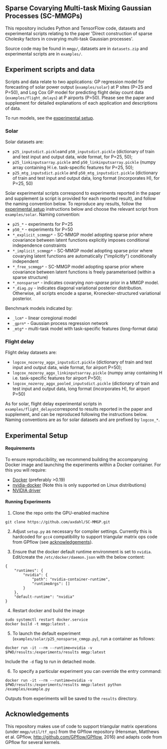 
## Sparse Covarying Multi-task Mixing Gaussian Processes (SC-MMGPs)
This repository includes Python and TensorFlow code, datasets and experimental scripts relating to the paper 'Direct construction of sparse Cholesky factors in covarying multi-task Gaussian processes'.

Source code may be found in `mmgp/`, datasets are in `datasets.zip` and experimental scripts are in `examples/`.

## Experiment scripts and data
Scripts and data relate to two applications: GP regression model for forecasting of solar power output (`examples/solar`) at P sites (P=25 and P=50), and Log Cox GP model for predicting flight delay count data (`examples/flight_delays`) at P airports (P=50). Please see the paper and supplement for detailed explanations of each application and descriptions of data.

To run models, see the [experimental setup](#experimental-setup).

### Solar
Solar datasets are:
- `p25_inputsdict.pickle`and `p50_inputsdict.pickle` (dictionary of train and test input and output data, wide format, for P=25, 50);
- `p25_linkinputsarray.pickle` and `p50_linkinputsarray.pickle` (numpy array containing H i.e. task-specific features for P=25, 50);
- `p25_mtg_inputsdict.pickle` and `p50_mtg_inputsdict.pickle` (dictionary of train and test input and output data, long format (incorporates H), for P=25, 50)

Solar experimental scripts correspond to experiments reported in the paper and supplement (a script is provided for each reported result), and follow the naming convention below. To reproduce any results, follow the [experimental setup](#experimental-setup) instructions below and choose the relevant script from `examples/solar`.
Naming convention:
- `p25_*` - experiments for P=25
- `p50_*` - experiments for P=50
- `*_explicit_scmmgp*` - SC-MMGP model adopting sparse prior where covariance between latent functions explicitly imposes conditional independence constraints
- `*_implicit_scmmgp*` - SC-MMGP model adopting sparse prior where covarying latent functions are automatically ("implicitly") conditionally independent
- `*_free_scmmgp*` - SC-MMGP model adopting sparse prior where covariance between latent functions is freely parameterised (within a sparse structure)
- `*_nonsparse*` - indicates covarying *non-sparse* prior in a MMGP model.
- `*_diag.py` - indicates diagonal variational posterior distribution. Otherwise, all scripts encode a sparse, Kronecker-structured variational posterior.

Benchmark models indicated by:
- `_lcm*` - linear coregional model
- `_gprn*` - Gaussian process regression network
- `_mtg*` - multi-task model with task-specific features (long-format data)

### Flight delay
Flight delay datasets are:
- `logcox_nozeroy_aggx_inputsdict.pickle` (dictionary of train and test input and output data, wide format, for airport P=50);
- `logcox_nozeroy_aggx_linkinputsarray.pickle` (numpy array containing H i.e. task-specific features for airport P=50);
- `logcox_nozeroy_aggx_pooled_inputsdict.pickle` (dictionary of train and test input and output data, long format (incorporates H), for airport P=50)

As for solar, flight delay experimental scripts in `examples/flight_delays`correspond to results reported in the paper and supplement, and can be reproduced following the instructions below. Naming conventions are as for solar datasets and are prefixed by `logcox_*`.

## Experimental Setup

#### Requirements
To ensure reproducibility, we recommend building the accompanying Docker image and launching the experiments within a Docker container.
For this you will require:
* [Docker](https://docs.docker.com/install/) (preferably >0.19)
* [nvidia-docker](https://github.com/NVIDIA/nvidia-docker) (Note this is only supported on Linux distributions)
* [NVIDIA driver](https://docs.nvidia.com/cuda/cuda-installation-guide-linux/index.html#package-manager-installation)

#### Running Experiments

1. Clone the repo onto the GPU-enabled machine
```
git clone https://github.com/axdahl/SC-MMGP.git
```

2. Adjust `setup.py` as necessary for compiler settings.
Currently this is hardcoded for `gcc4` compatibility to support triangular matrix ops code from GPflow (see [acknowledgements](#acknowledgements)).

3. Ensure that the docker default runtime environment is set to `nvidia`.
Edit/create the `/etc/docker/daemon.json` with the below content:
```
{
    "runtimes": {
        "nvidia": {
            "path": "nvidia-container-runtime",
            "runtimeArgs": []
        }
    },
    "default-runtime": "nvidia"
}
```

4. Restart docker and build the image
```
sudo systemctl restart docker.service
docker build -t mmgp:latest .
```

5. To launch the default experiment (`examples/solar/p25_nonsparse_cmmgp.py`), run a container as follows:
```
docker run -it --rm --runtime=nvidia -v $PWD/results:/experiments/results mmgp:latest
```

Include the `-d` flag to run in detached mode.

6. To specify a particular experiment you can override the entry command:
```
docker run -it --rm --runtime=nvidia -v $PWD/results:/experiments/results mmgp:latest python /examples/example.py
```

Outputs from experiments will be saved to the `results` directory.

## Acknowledgements
This repository makes use of code to support triangular matrix operations (under `mmgp/util/tf_ops`) from the GPflow repository (Hensman, Matthews et al. GPflow, http://github.com/GPflow/GPflow, 2016) and adapts code from GPflow for several kernels.

